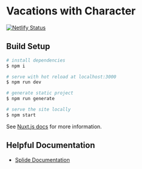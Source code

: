 # Vacations with Character

[![Netlify Status](https://api.netlify.com/api/v1/badges/0a2a3656-b714-40a3-a2ca-95bc35aa3832/deploy-status)](https://app.netlify.com/sites/vacationswithcharacter/deploys)

## Build Setup

```bash
# install dependencies
$ npm i

# serve with hot reload at localhost:3000
$ npm run dev

# generate static project
$ npm run generate

# serve the site locally
$ npm start
```

See [Nuxt.js docs](https://nuxtjs.org) for more information.

## Helpful Documentation

- [Splide Documentation](https://splidejs.com/category/users-guide/)

